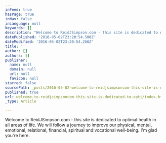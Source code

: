 ```yaml
---
inFeed: true
hasPage: true
inNav: false
inLanguage: null
keywords: []
description: "Welcome to ReidJSimpson.com - this site is dedicated to optimal health in all areas of life. We will follow a journey to improve our physical, mental, emotional, relational, financial, spiritual and vocational well-being. I'm glad you're here."
datePublished: '2016-05-02T23:20:54.500Z'
dateModified: '2016-05-02T23:20:54.266Z'
title: ''
author: []
authors: []
publisher:
  name: null
  domain: null
  url: null
  favicon: null
starred: false
sourcePath: _posts/2016-05-02-welcome-to-reidjsimpsoncom-this-site-is-dedicated-to-opti.md
published: true
url: welcome-to-reidjsimpsoncom-this-site-is-dedicated-to-opti/index.html
_type: Article

---
```

Welcome to ReidJSimpson.com - this site is dedicated to optimal health in all areas of life. We will follow a journey to improve our physical, mental, emotional, relational, financial, spiritual and vocational well-being. I'm glad you're here.